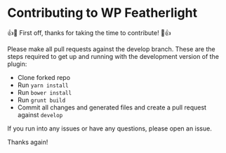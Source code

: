 # Contributing to WP Featherlight

:+1::tada: First off, thanks for taking the time to contribute! :tada::+1:

Please make all pull requests against the develop branch. These are the steps required to get up and running with the development version of the plugin:

- Clone forked repo
- Run `yarn install`
- Run `bower install`
- Run `grunt build`
- Commit all changes and generated files and create a pull request against `develop`

If you run into any issues or have any questions, please open an issue.

Thanks again!
